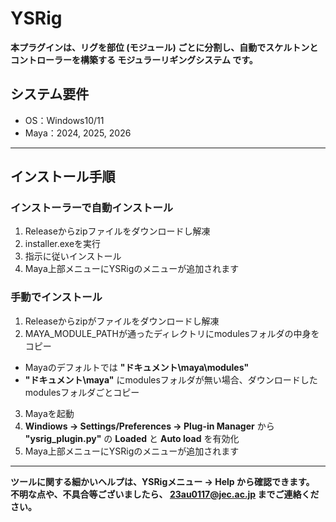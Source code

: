 # YSRig

**本プラグインは、リグを部位 (モジュール) ごとに分割し、自動でスケルトンとコントローラーを構築する モジュラーリギングシステム です。**  

## システム要件
- OS：Windows10/11
- Maya：2024, 2025, 2026

---

## インストール手順

### インストーラーで自動インストール
1. Releaseからzipファイルをダウンロードし解凍
2. installer.exeを実行
3. 指示に従いインストール
4. Maya上部メニューにYSRigのメニューが追加されます

### 手動でインストール
1. Releaseからzipがファイルをダウンロードし解凍
2. MAYA_MODULE_PATHが通ったディレクトリにmodulesフォルダの中身をコピー
  - Mayaのデフォルトでは **"ドキュメント\maya\modules"**
  - **"ドキュメント\maya"** にmodulesフォルダが無い場合、ダウンロードしたmodulesフォルダごとコピー
3. Mayaを起動
4. **Windiows -> Settings/Preferences -> Plug-in Manager** から **"ysrig_plugin.py"** の **Loaded** と **Auto load** を有効化
5. Maya上部メニューにYSRigのメニューが追加されます

---

**ツールに関する細かいヘルプは、YSRigメニュー -> Help から確認できます。**  
**不明な点や、不具合等ございましたら、 23au0117@jec.ac.jp までご連絡ください。**
